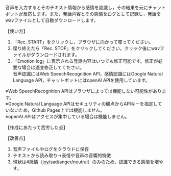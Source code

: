 音声を入力するとそのテキスト情報から感情を認識し，その結果を元にチャットボットが反応します。また，発話内容とその感情をログとして記録し，発話をwavファイルとして自動ダウンロードします。  
  
【使い方】
1. 「Rec. START」をクリックし，ブラウザに向かって喋ってください。
2. 喋り終えたら「Rec. STOP」をクリックしてください。クリック後にwavファイルがダウンロードされます。
3. 「Emotion log」に表示される発話内容はいつでも修正可能です。修正が必要な場合は適宜修正してください。  
音声認識にはWeb SpeechRecognition API，感情認識にはGoogle Natural Language API，チャットボットにはopenAI APIを使用しています。
   
※Web SpeechRecognition APIはブラウザによっては機能しない可能性があります。  
※Google Natural Language APIはセキュリティの観点からAPIキーを指定していないため，Github Pages上では機能しません。  
※openAI APIはアクセスが集中している場合は機能しません。
  
【作成にあたって苦労した点】


【改善点】  
1. 音声ファイルやログをクラウドに保存
2. テキストから読み取り→表情や音声の音響的特徴
3. 現状は4感情（joy/sad/anger/neutral）のみのため，認識できる感情を増やす。
